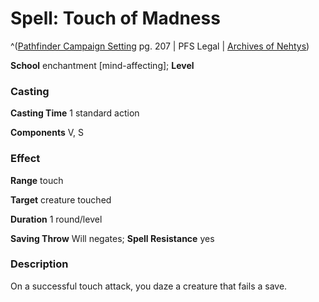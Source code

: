 # Spell: Touch of Madness

^([Pathfinder Campaign Setting][ss-touch-of-madness] pg. 207 | PFS Legal | [Archives of Nehtys][sn-touch-of-madness])

**School** enchantment [mind-affecting]; **Level** 

### Casting

**Casting Time** 1 standard action  

**Components** V, S

### Effect

**Range** touch  

**Target** creature touched  

**Duration** 1 round/level  

**Saving Throw** Will negates; **Spell Resistance** yes

### Description

On a successful touch attack, you daze a creature that fails a save.

[ss-touch-of-madness]: http://paizo.com/store/downloads/p
[sn-touch-of-madness]: http://www.archivesofnethys.com/SpellDisplay.aspx?ItemName=Touch%20of%20Madness